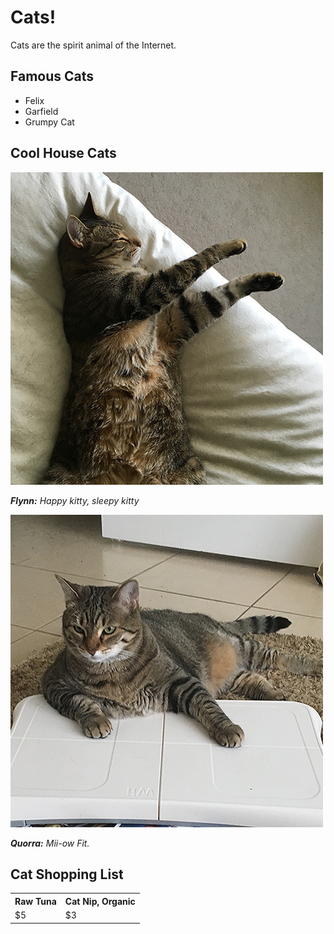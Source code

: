 <!DOCTYPE html>
<html>
  <meta charaset = "utf-8">
  <!--<title>Cats</title>-->
</head>
<!--<title>--><h1>Cats!</h1><!--</title>-->
<body>
  <p>Cats are the spirit animal of the Internet.<p>
<h2>Famous Cats</h2>
  
<ul>
  <li>Felix</li>
  <li>Garfield</li>
  <li>Grumpy Cat</li>
</ul>

<h2>Cool House Cats</h2>
 <img src="flynn.jpg" alt="Flynn the Cat">
 <p><strong><i>Flynn:</strong> Happy kitty, sleepy kitty</i></p>
  
<img src="quorra.jpg" alt="Quorra the Cat">
 <p><strong><i>Quorra:</strong> Mii-ow Fit.</i></p>
  
<table>
<h2>Cat Shopping List</h2>
<tr>
  <th>Raw Tuna</th>
  <th>Cat Nip, Organic</th>
</tr>
<tr>
<td>$5</td>
<td>$3</td>
